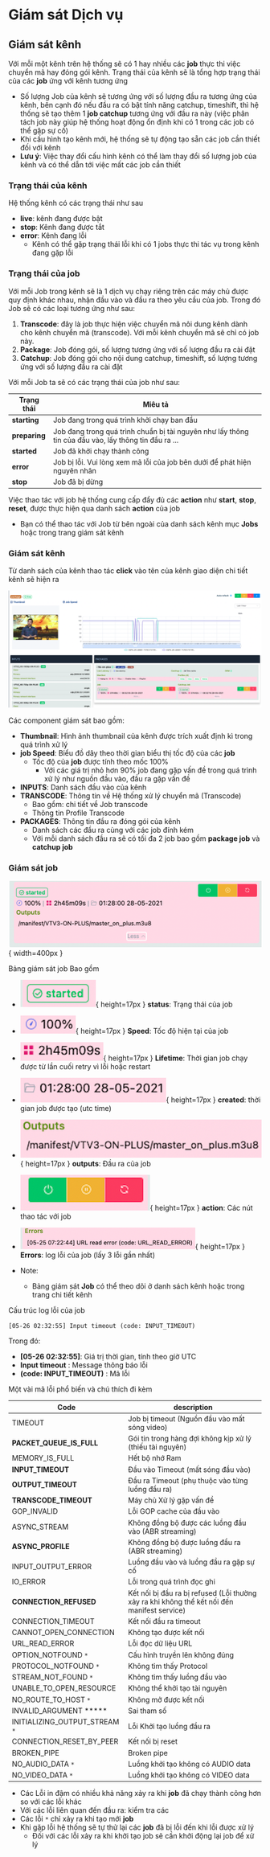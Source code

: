 # Giám sát Dịch vụ

## Giám sát kênh

Với mỗi một kênh trên hệ thống sẽ có 1 hay nhiều các **job** thực thi việc chuyển mã hay đóng gói kênh. Trạng thái của kênh sẽ là tổng hợp trạng thái của các **job** ứng với kênh tương ứng

* Số lượng Job của kênh sẽ tương ứng với số lượng đầu ra tương ứng của kênh, bên cạnh đó nếu đầu ra có bật tính năng catchup, timeshift, thì hệ thống sẽ tạo thêm 1 **job catchup** tương ứng với đầu ra này (việc phân tách job này giúp hệ thống hoạt động ổn định khi có 1 trong các job có thể gặp sự cố) 
* Khi cấu hình tạo kênh mới, hệ thống sẽ tự động tạo sẵn các job cần thiết đối với kênh
* **Lưu ý**: Việc thay đổi cấu hình kênh có thể làm thay đổi số lượng job của kênh và có thể dẫn tới việc mất các job cần thiết

### Trạng thái của kênh

Hệ thống kênh có các trạng thái như sau

*   **live**: kênh đang được bật
*   **stop**: Kênh đang được tắt
*   **error**: Kênh đang lỗi
    *   Kênh có thể gặp trạng thái lỗi khi có 1 jobs thực thi tác vụ trong kênh đang gặp lỗi

### Trạng thái của job

Với mỗi Job trong kênh sẽ là 1 dịch vụ chạy riêng trên các máy chủ được quy định khác nhau, nhận đầu vào và đầu ra theo yêu cầu của job. Trong đó Job sẽ có các loại tương ứng như sau: 

1. **Transcode**: đây là job thực hiện việc chuyển mã nôi dung kênh dành cho kênh chuyển mã (transcode). Với mỗi kênh chuyển mã sẽ chỉ có job này.
2. **Package**: Job đóng gói, số lượng tương ứng với số lượng đầu ra cài đặt
3. **Catchup**: Job đóng gói cho nội dung catchup, timeshift, số lượng tương ứng với số lượng đầu ra cài đặt


Với mỗi Job ta sẽ có các trạng thái của job như sau: 

| Trạng thái    | Miêu tả                                                      |
| ------------- | ------------------------------------------------------------ |
| **starting**  | Job đang trong quá trình khởi chạy ban đầu                   |
| **preparing** | Job đang trong quá trình chuẩn bị tài nguyên như lấy thông tin của đầu vào, lấy thông tin đầu ra ... |
| **started**   | Job đã khởi chạy thành công                                  |
| **error**     | Job bị lỗi. Vui lòng xem mã lỗi của job bên dưới để phát hiện nguyên nhân |
| **stop**      | Job đã bị dừng                                               |


Việc thao tác với job hệ thống cung cấp đẩy đủ các **action** như **start**, **stop**, **reset**, được thực hiện qua danh sách **action** của job

* Bạn có thể thao tác với Job từ bên ngoài của danh sách kênh mục **Jobs** hoặc trong trang giám sát kênh

### Giám sát kênh

Từ danh sách của kênh thao tác **click** vào tên của kênh giao diện chi tiết kênh sẽ hiện ra

![Thông tin chi tiết kênh](../images/um-channel-detail.png)

Các component giám sát bao gồm: 

* **Thumbnail**: Hình ảnh thumbnail của kênh được trích xuất định kì trong quá trình xử lý
* **job Speed**: Biểu đồ dây theo thời gian biểu thị tốc độ của các **job**
    * Tốc độ của **job** được tính theo mốc 100%
        * Với các giá trị nhỏ hơn 90% job đang gặp vấn đề trong quá trình xử lý như nguồn đầu vào, đầu ra gặp vấn đề
* **INPUTS**: Danh sách đầu vào của kênh
* **TRANSCODE**: Thông tin về Hệ thống xử lý chuyển mã (Transcode)
    * Bao gồm: chi tiết về Job transcode
    * Thông tin Profile Transcode
* **PACKAGES**: Thông tin đầu ra đóng gói của kênh
    * Danh sách các đầu ra cùng với các job đính kém
    * Với mỗi danh sách đầu ra sẽ có tối đa 2 job bao gồm **package job** và **catchup job**


### Giám sát job

![Bảng giám sát Job](../images/um-job-detail/um-job-detail.png){ width=400px }

Bảng giám sát job Bao gồm

* ![status](../images/um-job-detail/1.png){ height=17px }  **status**: Trạng thái của job
* ![status](../images/um-job-detail/2.png){ height=17px }  **Speed**: Tốc độ hiện tại của job
* ![status](../images/um-job-detail/3.png){ height=17px }  **Lifetime**: Thời gian job chạy được từ lần cuối retry vì lỗi hoặc restart 
* ![status](../images/um-job-detail/4.png){ height=17px }  **created**: thời gian job được tạo (utc time)
* ![status](../images/um-job-detail/5.png){ height=17px }  **outputs**: Đầu ra của job
* ![status](../images/um-job-detail/6.png){ height=17px }  **action**: Các nút thao tác với job 
* ![status](../images/um-job-detail/7.png){ height=17px }  **Errors**: log lỗi của job (lấy 3 lỗi gần nhất)

* Note: 
  * Bảng giám sát **Job** có thể theo dõi ở danh sách kênh hoặc trong trang chi tiết kênh

Cấu trúc log lỗi của job

```
[05-26 02:32:55] Input timeout (code: INPUT_TIMEOUT)
```

Trong đó: 

* **[05-26 02:32:55]**: Giá trị thời gian, tính theo giờ UTC
* **Input timeout** : Message thông báo lỗi
* **(code: INPUT_TIMEOUT)** : Mã lỗi

Một vài mã lỗi phổ biến và chú thích đi kèm

| Code                                   | description                                                  |
| -------------------------------------- | ------------------------------------------------------------ |
| TIMEOUT                                | Job bị timeout (Nguồn đầu vào mất sóng video)                |
| **PACKET_QUEUE_IS_FULL**               | Gói tin trong hàng đợi không kịp xử lý (thiếu tài nguyên)    |
| MEMORY_IS_FULL                         | Hết bộ nhớ Ram                                               |
| **INPUT_TIMEOUT**                      | Đầu vào Timeout (mất sóng đầu vào)                           |
| **OUTPUT_TIMEOUT**                     | Đầu ra Timeout (phụ thuộc vào từng luồng đầu ra)             |
| **TRANSCODE_TIMEOUT**                  | Máy chủ Xử lý gặp vấn đề                                     |
| GOP_INVALID                            | Lỗi GOP cache của đầu vào                                    |
| ASYNC_STREAM                           | Không đồng bộ được các luồng đầu vào (ABR streaming)         |
| **ASYNC_PROFILE**                      | Không đồng bộ được luồng đầu ra (ABR streaming)              |
| INPUT_OUTPUT_ERROR                     | Luồng đầu vào và luồng đầu ra gặp sự cố                      |
| IO_ERROR                               | Lỗi trong quá trình đọc ghi                                  |
| **CONNECTION_REFUSED**                 | Kết nối bị đầu ra bị refused (Lỗi thường xảy ra khi không thể kết nối đến manifest service) |
| CONNECTION_TIMEOUT                     | Kết nối đầu ra timeout                                       |
| CANNOT_OPEN_CONNECTION                 | Không tạo được kết nối                                       |
| URL_READ_ERROR                         | Lỗi đọc dữ liệu URL                                          |
| OPTION_NOTFOUND `*`                  | Cấu hình truyền lên không đúng                               |
| PROTOCOL_NOTFOUND `*`               | Không tìm thấy Protocol                                      |
| STREAM_NOT_FOUND `*`                | Không tìm thấy luồng đầu vào                                 |
| UNABLE_TO_OPEN_RESOURCE                | Không thể khởi tạo tài nguyên                                |
| NO_ROUTE_TO_HOST `*`                 | Không mở được kết nối                                        |
| INVALID_ARGUMENT *****                 | Sai tham số                                                  |
| INITIALIZING_OUTPUT_STREAM `*`  | Lỗi Khởi tạo luồng đầu ra                                    |
| CONNECTION_RESET_BY_PEER               | Kết nối bị reset                                             |
| BROKEN_PIPE                            | Broken pipe                                                  |
| NO_AUDIO_DATA `*`                   | Luồng khởi tạo không có AUDIO data                           |
| NO_VIDEO_DATA `*`                   | Luồng khởi tạo không có VIDEO data                           |

* Các Lỗi in đậm có nhiều khả năng xảy ra khi **job** đã chạy thành công hơn so với các lỗi khác
* Với các lỗi liên quan đến đầu ra: kiểm tra các 
* Các lỗi `*` chỉ xảy ra khi tạo mới **job**
* Khi gặp lỗi hệ thống sẽ tự thử lại các **job** đã bị lỗi đến khi lỗi được xử lý
    * Đối với các lỗi xảy ra khi khởi tạo job sẽ cần khởi động lại job để xử lý
  

